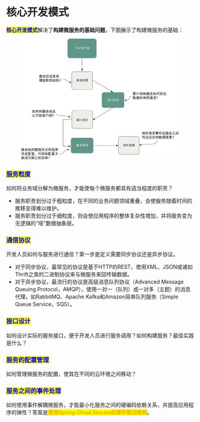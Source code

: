 # 核心开发模式

<mark style="color:blue;">**核心开发模式**</mark>解决了**构建微服务的基础问题**，下图展示了构建微服务的基础：

<figure><img src="../../../../.gitbook/assets/image (2) (1) (1) (1) (1) (1) (1) (1) (1) (1).png" alt="" width="563"><figcaption></figcaption></figure>

### <mark style="color:blue;">**服务粒度**</mark>

如何将业务域分解为微服务，才能使每个微服务都具有适当程度的职责？

* 服务职责划分过于粗粒度，在不同的业务问题领域重叠，会使服务随着时间的推移变得难以维护。
* 服务职责划分过于细粒度，则会使应用程序的整体复杂性增加，并将服务变为无逻辑的“哑”数据抽象层。

### <mark style="color:blue;">**通信协议**</mark>

开发人员如何与服务进行通信？第一步是定义需要同步协议还是异步协议。

* 对于同步协议，最常见的协议是基于HTTP的REST，使用XML、JSON或诸如Thrift之类的二进制协议来与微服务来回传输数据。
* 对于异步协议，最流行的协议是高级消息队列协议（Advanced Message Queuing Protocol，AMQP），使用一对一（队列）或一对多（主题）的消息代理，如RabbitMQ、Apache Kafka和Amazon简单队列服务（Simple Queue Service，SQS）。

### <mark style="color:blue;">**接口设计**</mark>

如何设计实际的服务接口，便于开发人员进行服务调用？如何构建服务？最佳实践是什么？

### <mark style="color:blue;">**服务的配置管理**</mark>

如何管理微服务的配置，使其在不同的云环境之间移动？

### <mark style="color:blue;">**服务之间的事件处理**</mark>

如何使用事件解耦微服务，才能最小化服务之间的硬编码依赖关系，并提高应用程序的弹性？答案是<mark style="color:orange;">**使用Spring Cloud Stream的事件驱动架构**</mark>。
